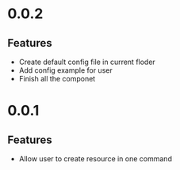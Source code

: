 # 0.0.2

## Features

- Create default config file in current floder
- Add config example for user
- Finish all the componet

# 0.0.1

## Features

- Allow user to create resource in one command